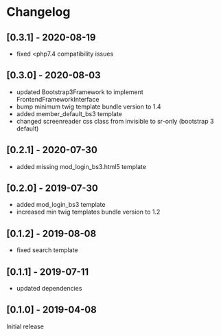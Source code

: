 # Changelog

## [0.3.1] - 2020-08-19
- fixed <php7.4 compatibility issues

## [0.3.0] - 2020-08-03
- updated Bootstrap3Framework to implement FrontendFrameworkInterface 
- bump minimum twig template bundle version to 1.4
- added member_default_bs3 template
- changed screenreader css class from invisible to sr-only (bootstrap 3 default)

## [0.2.1] - 2020-07-30
- added missing mod_login_bs3.html5 template

## [0.2.0] - 2019-07-30
- added mod_login_bs3 template
- increased min twig templates bundle version to 1.2

## [0.1.2] - 2019-08-08

- fixed search template

## [0.1.1] - 2019-07-11

- updated dependencies

## [0.1.0] - 2019-04-08

Initial release
